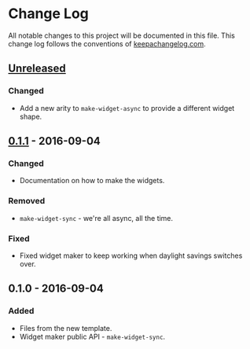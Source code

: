 # Change Log
All notable changes to this project will be documented in this file. This change log follows the conventions of [keepachangelog.com](http://keepachangelog.com/).

## [Unreleased]
### Changed
- Add a new arity to `make-widget-async` to provide a different widget shape.

## [0.1.1] - 2016-09-04
### Changed
- Documentation on how to make the widgets.

### Removed
- `make-widget-sync` - we're all async, all the time.

### Fixed
- Fixed widget maker to keep working when daylight savings switches over.

## 0.1.0 - 2016-09-04
### Added
- Files from the new template.
- Widget maker public API - `make-widget-sync`.

[Unreleased]: https://github.com/your-name/azure/compare/0.1.1...HEAD
[0.1.1]: https://github.com/your-name/azure/compare/0.1.0...0.1.1

